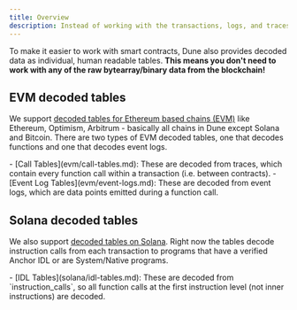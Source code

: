 ```yaml
---
title: Overview
description: Instead of working with the transactions, logs, and traces in their raw states, on Dune we decode smart contract activity into nice human-readable tables.
---
```


To make it easier to work with smart contracts, Dune also provides decoded data as individual, human readable tables. **This means you don't need to work with any of the raw bytearray/binary data from the blockchain!**

## EVM decoded tables

We support [decoded tables for Ethereum based chains (EVM)](evm/index.md) like Ethereum, Optimism, Arbitrum - basically all chains in Dune except Solana and Bitcoin. There are two types of EVM decoded tables, one that decodes functions and one that decodes event logs. 
<div class="cards grid" markdown>
- [Call Tables](evm/call-tables.md): These are decoded from traces, which contain every function call within a transaction (i.e. between contracts).
- [Event Log Tables](evm/event-logs.md): These are decoded from event logs, which are data points emitted during a function call.
</div>

## Solana decoded tables

We also support [decoded tables on Solana](solana/index.md). Right now the tables decode instruction calls from each transaction to programs that have a verified Anchor IDL or are System/Native programs.

<div class="cards grid" markdown>
- [IDL Tables](solana/idl-tables.md): These are decoded from `instruction_calls`, so all function calls at the first instruction level (not inner instructions) are decoded.
</div>
